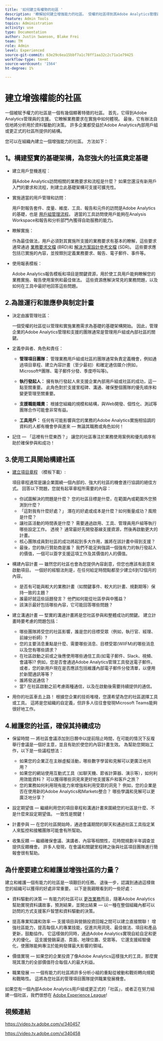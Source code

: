 ```yaml
---
title: '如何建立有權勢的社區 '
description: '瞭解如何建立增強能力的社區。 受權的社區得到其Adobe Analytics管理員的支援，瞭解業務需求在其實施中的表現，並有信心將分析用於資料驅動的決策。 '
feature: Admin Tools
topics: Administration
activity: use
type: Documentation
author: Justin Swanson, Blake Frei
team: TM
role: Admin
level: Experienced
source-git-commit: 63e29c6ea15bbf7a1c78ff1aa32c2c71a1e79425
workflow-type: tm+mt
source-wordcount: '1564'
ht-degree: 1%

---
```


# 建立增強權能的社區

一個被賦予權力的社區是一個有幾個顯著特徵的社區。 首先，它得到Adobe Analytics管理員的支援。 它瞭解業務要求在實施中如何體現。 最後，它有辦法自信地將分析用於資料驅動的決策。 許多企業都受益於Adobe Analytics內部用戶組或更正式的社區所提供的結構。

您可以在組織內建立一個增強能力的社區。 方法如下：

## 1。構建堅實的基礎架構，為您強大的社區奠定基礎

* 建立用戶登機進程：

   與Adobe Analytics訪問相關的業務要求和流程是什麼？ 如果您還沒有新用戶入門的要求和流程，則建立此基礎架構可支援可擴充性。

* 實施適當的用戶管理和訪問：

   用戶對報告套件、度量、維度、工具、報告和元件的訪問是Adobe Analytics的基礎，也是 [用戶組管理流程](https://experienceleague.adobe.com/docs/analytics/admin/admin-console/home.html?lang=en)。 適當的工具訪問使用戶能夠在Analysis Workspace和報告和分析部門內獲得自助服務的能力。

* 瞭解實施：

   作為最佳做法，用戶必須對其實施所支援的業務要求有基本的瞭解，這些要求通常通過 [業務要求文檔](https://experienceleague.adobe.com/docs/analytics-learn/tutorials/implementation/implementation-basics/creating-a-business-requirements-document.html?lang=en) (BRD)和 [解決方案設計參考文檔](https://experienceleague.adobe.com/docs/analytics-learn/tutorials/implementation/implementation-basics/creating-and-maintaining-an-sdr.html?lang=en) (SDR)。 這些要求應包括已實施的內容，並按類別定義業務要求、報告、電子郵件、事件等。

* 使用報表模板：

   Adobe Analytics報告模板和項目是關鍵資源，用於使工具用戶能夠瞭解您的業務實施、報告使用案例和最佳做法。 這些資源應解決常見的業務問題，以及如何在工具中最好地回答這些問題。

## 2.為誰運行和誰應參與制定計畫

* 決定由誰管理社區：

   一個受權的社區從以管理和實施業務需求為基礎的基礎架構開始。 因此，管理企業的Adobe Analytics管理和支援的團隊通常是管理用戶組或內部社區的關鍵。

* 定義參與者、角色和責任：

   * **管理項目團隊：** 管理業務用戶組或社區的團隊通常負責定義機會，例如通過項目章程、建立內容計畫（至少最初）和確定通信媒介(例如，Microsoft®團隊、電子郵件分發、季度呼叫等)。

   * **執行發起人：** 擁有執行發起人來支援企業內部用戶組或社區的成功，這一點至關重要。 此角色對於支援里程碑、溝通、確保整個團隊的優先順序和變更管理至關重要。

   * **支援職能職責：** 根據您組織的規模和結構，與Web開發、個性化、測試等團隊合作可能會非常有益。

   * **工具用戶：** 任何有可能影響與您的業務的Adobe Analytics實施相協調的資料的人都有機會參與進來 — 無論其職務或角色如何！

* 記住 — 「這裡有什麼東西？」 讓您的社區專注於業務使用案例和優先順序有助於確保參與和成功！

## 3.使用工具開始構建社區

* [建立項目章程](assets/Adobe-Analytics-Empowered-Community-Project-Charter-Template.pptx) （模板下載）:

   項目章程通常是讓企業圍繞一個內部的、強大的社區的機會進行協調的絕佳方式。 回答以下問題，您就有起草章程所需要的內容：

   * 你試圖解決的問題是什麼？ 您的社區目標是什麼，在範圍內或範圍外您預測到什麼？
   * 「這對我有什麼好處？」 潛在的好處或成本是什麼？如何衡量成功？風險是什麼？
   * 讓社區活動的時間表是什麼？ 需要通過啟用、工具、管理員用戶組等執行哪些設定工作。 透視？ 通常最好先開發基線支援資源，然後再啟動更大的計畫。
   * 核心團隊成員對社區的成功將起到多大作用，誰將在該計畫中得到支援？
   * 最後，您的執行贊助商是誰？ 我們不能足夠強調一個強有力的執行發起人的價值，一個可以簽字支援這項工作及其價值的人的價值。

* 構建內容計畫 — 雖然您的社區也會為您提供內容創意，但您也應該有創意來啟動項目。 一個好的經驗法則是，在任何給定時間點都至少建立6到12個月的內容。

   * 是否有可能與較大的業務計畫（如關鍵事件、較大的計畫、規劃期等）保持一致的主題？
   * 誰最好就這些話題發言？ 他們如何能從社區參與中獲益？
   * 該演示最好包括哪些內容，它可能回答哪些問題？

* 建立溝通計畫 — 堅實的溝通計畫將是您社區參與和整體成功的關鍵。 建立計畫時要考慮的問題包括：

   * 哪些團隊將受您的社區影響，誰是您的目標受眾（例如，執行官、經理、前線分析師）?
   * 您的主要消息重點是什麼、需要哪些消息、目標受眾(WIIFM)的哪些消息以及您有哪些請求？
   * 在社區啟動之前或之後應使用哪些通信工具(如電子郵件、Slack、視頻、會議等)? 例如，您是否會通過Adobe Analytics管理工具發送電子郵件。 或者，您的新用戶現在是否應該包括維護內部電子郵件分發清單，以便用於新聞通訊等等？
   * 誰將發送通信？
   * 當? 在社區啟動之前考慮兩種通信，以及在啟動後需要持續提供的通信。

* 用你的社區車去上路！ 根據您企業的技術堆棧，您還希望為您的社區選擇工具或工具。 這將是您組織的自定義，但許多人往往會發現Microsoft Teams能夠很好地工作。

## 4.維護您的社區，確保其持續成功

* 保留時間 — 將社區會議添加到日曆中以提前阻止時間，在可能的情況下反複舉行會議是一個好主意，並且有助於使您的內容計畫生效。 為幫助您開始工作，以下是一些議程想法：

   * 如果您的企業正在主辦虛擬活動，哪些數字學習和見解可以更廣泛地共用？
   * 如果您的網站使用互動式工具（如聊天機、節省計算器、演示等），如何利用效能資料？ 可以獲得哪些洞見來更好地支援客戶和客戶之旅？
   * 您的業務如何利用現有能力來增強和利用受眾的洞見？ 例如，您的企業是否在使用新的Adobe Analytics和Marketo整合？ 哪些學識和見解可以更廣泛地分享？

* 設定期望值 — 繼續利用您的項目章程和溝通計畫來圍繞您的社區是什麼、不是什麼來設定期望值。 一致性是關鍵！
* 計畫參與 — 在您的社區開始時，通過會議期間的聊天和通過社區工具指定某人來監控和接觸團隊可能會有所幫助。
* 收集反饋 — 繼續確保會議、演講者、內容等相關性，花時間規劃半年調查並提供反饋機會。 許多人發現，在會議和關鍵里程碑之後與社區項目團隊進行簡報會很有幫助。

## 為什麼要建立和維護並增強社區的力量？

建立和維護一個有能力的社區是一項艱巨的任務。 退後一步，認識到通過這樣做您的組織可以獲得的好處非常重要。 以下是我親眼看到的一些好處：

* 資料驅動的決策 — 有能力的社區可以 [更改業務](https://experienceleague.adobe.com/docs/analytics-learn/tutorials/intro-to-analytics/what-can-aa-do-for-me/how-adobe-analysis-workspace-can-change-your-business.html?lang=en)而且，隨著Adobe Analytics幫助實現資料講故事，預測結果，並開出結果 — 以一種在整個組織內都可以訪問的方式支援客戶智慧和資料驅動的決策。

* 提高專業知識和效率 — 支援項目與營銷投資回報之間可以建立直接關聯！ 增強社區能力，提高每個人的專業技能，促進共用洞見、最佳做法、項目和產品更新，鼓勵協作。 它這樣做的同時，通過Adobe Analytics實現自給自足和更大的優化。 這支援營銷渠道、頁面、地理位置、受眾等。 它還支援經驗優化，使團隊能夠專注於能夠發揮最大影響的領域。

* 價值實現 — 如果您的企業投資了像Adobe Analytics這樣強大的工具，那麼實現其潛力的全部價值符合每個人的最大利益。

* 職業發展 — 一個有能力的社區將許多分析小組的重點從被動和戰術轉向規範和戰略性。 這將為您社區的管理項目團隊提供職業發展機會。

如果您有一個內部Adobe Analytics用戶組或更正式的「社區」，或者正在努力組建一個社區，我們很想在 [Adobe Experience League](https://experienceleaguecommunities.adobe.com/t5/adobe-analytics-discussions/bd-p/adobe-analytics-discussions)!

## 視頻連結

https://video.tv.adobe.com/v/340457

https://video.tv.adobe.com/v/340458